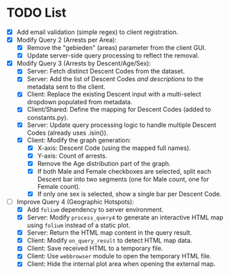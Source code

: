 # TODO List

- [x] Add email validation (simple regex) to client registration.
- [x] Modify Query 2 (Arrests per Area):
    - [x] Remove the "gebieden" (areas) parameter from the client GUI.
    - [x] Update server-side query processing to reflect the removal.
- [x] Modify Query 3 (Arrests by Descent/Age/Sex):
    - [x] Server: Fetch distinct Descent Codes from the dataset.
    - [x] Server: Add the list of Descent Codes *and descriptions* to the metadata sent to the client.
    - [x] Client: Replace the existing Descent input with a multi-select dropdown populated from metadata.
    - [x] Client/Shared: Define the mapping for Descent Codes (added to constants.py).
    - [x] Server: Update query processing logic to handle multiple Descent Codes (already uses .isin()).
    - [x] Client: Modify the graph generation:
        - [x] X-axis: Descent Code (using the mapped full names).
        - [x] Y-axis: Count of arrests.
        - [x] Remove the Age distribution part of the graph.
        - [x] If both Male and Female checkboxes are selected, split each Descent bar into two segments (one for Male count, one for Female count).
        - [x] If only one sex is selected, show a single bar per Descent Code.
- [ ] Improve Query 4 (Geographic Hotspots):
    - [x] Add `folium` dependency to server environment.
    - [x] Server: Modify `process_query4` to generate an interactive HTML map using `folium` instead of a static plot.
    - [x] Server: Return the HTML map content in the query result.
    - [x] Client: Modify `on_query_result` to detect HTML map data.
    - [x] Client: Save received HTML to a temporary file.
    - [x] Client: Use `webbrowser` module to open the temporary HTML file.
    - [x] Client: Hide the internal plot area when opening the external map. 